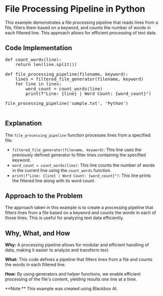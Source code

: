 # File Processing Pipeline in Python

This example demonstrates a file processing pipeline that reads lines from a file, filters them based on a keyword, and counts the number of words in each filtered line. This approach allows for efficient processing of text data.

## Code Implementation

<pre>def count_words(line):
    return len(line.split())

def file_processing_pipeline(filename, keyword):
    lines = filtered_file_generator(filename, keyword)
    for line in lines:
        word_count = count_words(line)
        print(f"Line: {line} | Word Count: {word_count}")

file_processing_pipeline('sample.txt', 'Python')
    </pre>

## Explanation

The `file_processing_pipeline` function processes lines from a specified file:

*   `filtered_file_generator(filename, keyword)`: This line uses the previously defined generator to filter lines containing the specified keyword.
*   `word_count = count_words(line)`: This line counts the number of words in the current line using the `count_words` function.
*   `print(f"Line: {line} | Word Count: {word_count}")`: This line prints the filtered line along with its word count.

## Approach to the Problem

The approach taken in this example is to create a processing pipeline that filters lines from a file based on a keyword and counts the words in each of those lines. This is useful for analyzing text data efficiently.

## Why, What, and How

**Why:** A processing pipeline allows for modular and efficient handling of data, making it easier to analyze and transform text.

**What:** This code defines a pipeline that filters lines from a file and counts the words in each filtered line.

**How:** By using generators and helper functions, we enable efficient processing of the file's content, yielding results one line at a time.

<div class="note">**Note:** This example was created using Blackbox AI.</div>